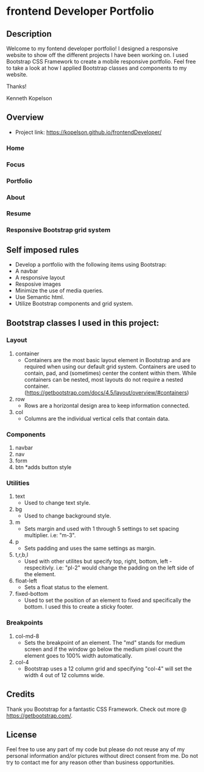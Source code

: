 # frontend Developer Portfolio
## Description
 <p>Welcome to my fontend developer portfolio! I designed a responsive website to show off the different projects I have been working on. I used Bootstrap CSS Framework to create a mobile responsive portfolio. Feel free to take a look at how I applied Bootstrap classes and components to my website.

Thanks!

Kenneth Kopelson</p>

## Overview
 * Project link: https://kopelson.github.io/frontendDeveloper/

### Home

### Focus

### Portfolio

### About

### Resume

### Responsive Bootstrap grid system


## Self imposed rules
* Develop a portfolio with the following items using Bootstrap:
* A navbar
* A responsive layout
* Resposive images
* Minimize the use of media queries.
* Use Semantic html.
* Utilize Bootstrap components and grid system.

## Bootstrap classes I used in this project:
### Layout
  1. container
     * Containers are the most basic layout element in Bootstrap and are required when using our default grid system. Containers are used to contain, pad, and (sometimes) center the content within them. While containers can be nested, most layouts do not require a nested container. (https://getbootstrap.com/docs/4.5/layout/overview/#containers)
  2. row
     * Rows are a horizontal design area to keep information connected.
  3. col
     * Columns are the individual vertical cells that contain data.
### Components
  1. navbar
  2. nav
  3. form
  4. btn
     *adds button style
### Utilities
  1. text
     * Used to change text style.
  2. bg
     * Used to change background style.
  3. m
     * Sets margin and used with 1 through 5 settings to set spacing multiplier. i.e: "m-3".  
  4. p
     * Sets padding and uses the same settings as margin.
  5. t,r,b,l
     * Used with other utilites but specify top, right, bottom, left - respecitivly. i.e: "pl-2" would change the padding on the left side of the element.
  6. float-left
     * Sets a float status to the element.
  7. fixed-bottom
     * Used to set the position of an element to fixed and specifically the bottom. I used this to create a sticky footer.
### Breakpoints
  1. col-md-8
     * Sets the breakpoint of an element. The "md" stands for medium screen and if the window go below the medium pixel count the element goes to 100% width automatically.
  2. col-4
     * Bootstrap uses a 12 column grid and specifying "col-4" will set the width 4 out of 12 columns wide.
## Credits
Thank you Bootstrap for a fantastic CSS Framework. Check out more @ https://getbootstrap.com/.

## License
Feel free to use any part of my code but please do not reuse any of my personal information and/or pictures without direct consent from me. Do not try to contact me for any reason other than business opportunities.
